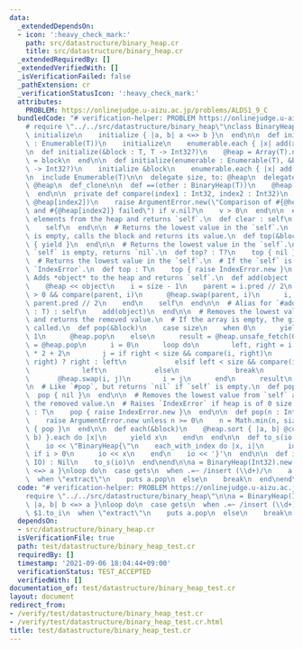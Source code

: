 ```yaml
---
data:
  _extendedDependsOn:
  - icon: ':heavy_check_mark:'
    path: src/datastructure/binary_heap.cr
    title: src/datastructure/binary_heap.cr
  _extendedRequiredBy: []
  _extendedVerifiedWith: []
  _isVerificationFailed: false
  _pathExtension: cr
  _verificationStatusIcon: ':heavy_check_mark:'
  attributes:
    PROBLEM: https://onlinejudge.u-aizu.ac.jp/problems/ALDS1_9_C
  bundledCode: "# verification-helper: PROBLEM https://onlinejudge.u-aizu.ac.jp/problems/ALDS1_9_C\n\
    # require \"../../src/datastructure/binary_heap\"\nclass BinaryHeap(T)\n  def\
    \ initialize\n    initialize { |a, b| a <=> b }\n  end\n\n  def initialize(enumerable\
    \ : Enumerable(T))\n    initialize\n    enumerable.each { |x| add(x) }\n  end\n\
    \n  def initialize(&block : T, T -> Int32?)\n    @heap = Array(T).new\n    @compare_proc\
    \ = block\n  end\n\n  def initialize(enumerable : Enumerable(T), &block : T, T\
    \ -> Int32?)\n    initialize &block\n    enumerable.each { |x| add(x) }\n  end\n\
    \n  include Enumerable(T)\n\n  delegate size, to: @heap\n  delegate empty?, to:\
    \ @heap\n  def_clone\n\n  def ==(other : BinaryHeap(T))\n    @heap.sort == other.@heap.sort\n\
    \  end\n\n  private def compare(index1 : Int32, index2 : Int32)\n    v = @compare_proc.call(@heap[index1],\
    \ @heap[index2])\n    raise ArgumentError.new(\"Comparison of #{@heap[index1]}\
    \ and #{@heap[index2]} failed\") if v.nil?\n    v > 0\n  end\n\n  # Removes all\
    \ elements from the heap and returns `self`.\n  def clear : self\n    @heap.clear\n\
    \    self\n  end\n\n  # Returns the lowest value in the `self`.\n  # If the `self`\
    \ is empty, calls the block and returns its value.\n  def top(&block)\n    @heap.first\
    \ { yield }\n  end\n\n  # Returns the lowest value in the `self`.\n  # If the\
    \ `self` is empty, returns `nil`.\n  def top? : T?\n    top { nil }\n  end\n\n\
    \  # Returns the lowest value in the `self`.\n  # If the `self` is empty, raises\
    \ `IndexError`.\n  def top : T\n    top { raise IndexError.new }\n  end\n\n  #\
    \ Adds *object* to the heap and returns `self`.\n  def add(object : T) : self\n\
    \    @heap << object\n    i = size - 1\n    parent = i.pred // 2\n    while i\
    \ > 0 && compare(parent, i)\n      @heap.swap(parent, i)\n      i, parent = parent,\
    \ parent.pred // 2\n    end\n    self\n  end\n\n  # Alias for `#add`.\n  def <<(object\
    \ : T) : self\n    add(object)\n  end\n\n  # Removes the lowest value from `self`\
    \ and returns the removed value.\n  # If the array is empty, the given block is\
    \ called.\n  def pop(&block)\n    case size\n    when 0\n      yield\n    when\
    \ 1\n      @heap.pop\n    else\n      result = @heap.unsafe_fetch(0)\n      @heap[0]\
    \ = @heap.pop\n      i = 0\n      loop do\n        left, right = i * 2 + 1, i\
    \ * 2 + 2\n        j = if right < size && compare(i, right)\n              compare(left,\
    \ right) ? right : left\n            elsif left < size && compare(i, left)\n \
    \             left\n            else\n              break\n            end\n \
    \       @heap.swap(i, j)\n        i = j\n      end\n      result\n    end\n  end\n\
    \n  # Like `#pop`, but returns `nil` if `self` is empty.\n  def pop? : T?\n  \
    \  pop { nil }\n  end\n\n  # Removes the lowest value from `self` and returns\
    \ the removed value.\n  # Raises `IndexError` if heap is of 0 size.\n  def pop\
    \ : T\n    pop { raise IndexError.new }\n  end\n\n  def pop(n : Int) : Array(T)\n\
    \    raise ArgumentError.new unless n >= 0\n    n = Math.min(n, size)\n    Array.new(n)\
    \ { pop }\n  end\n\n  def each(&block)\n    @heap.sort { |a, b| @compare_proc.call(a,\
    \ b) }.each do |x|\n      yield x\n    end\n  end\n\n  def to_s(io : IO) : Nil\n\
    \    io << \"BinaryHeap{\"\n    each_with_index do |x, i|\n      io << \", \"\
    \ if i > 0\n      io << x\n    end\n    io << '}'\n  end\n\n  def inspect(io :\
    \ IO) : Nil\n    to_s(io)\n  end\nend\n\na = BinaryHeap(Int32).new { |a, b| b\
    \ <=> a }\nloop do\n  case gets\n  when .=~ /insert (\\d+)/\n    a << $1.to_i\n\
    \  when \"extract\"\n    puts a.pop\n  else\n    break\n  end\nend\n"
  code: "# verification-helper: PROBLEM https://onlinejudge.u-aizu.ac.jp/problems/ALDS1_9_C\n\
    require \"../../src/datastructure/binary_heap\"\n\na = BinaryHeap(Int32).new {\
    \ |a, b| b <=> a }\nloop do\n  case gets\n  when .=~ /insert (\\d+)/\n    a <<\
    \ $1.to_i\n  when \"extract\"\n    puts a.pop\n  else\n    break\n  end\nend\n"
  dependsOn:
  - src/datastructure/binary_heap.cr
  isVerificationFile: true
  path: test/datastructure/binary_heap_test.cr
  requiredBy: []
  timestamp: '2021-09-06 18:04:44+09:00'
  verificationStatus: TEST_ACCEPTED
  verifiedWith: []
documentation_of: test/datastructure/binary_heap_test.cr
layout: document
redirect_from:
- /verify/test/datastructure/binary_heap_test.cr
- /verify/test/datastructure/binary_heap_test.cr.html
title: test/datastructure/binary_heap_test.cr
---
```

